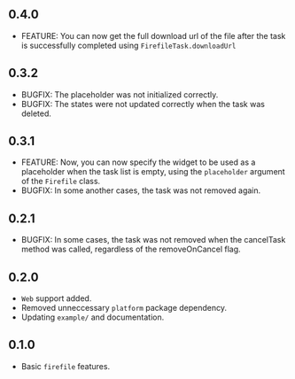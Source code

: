 ## 0.4.0

- FEATURE: You can now get the full download url of the file after the task is successfully completed using `FirefileTask.downloadUrl`

## 0.3.2

- BUGFIX: The placeholder was not initialized correctly.
- BUGFIX: The states were not updated correctly when the task was deleted.

## 0.3.1

- FEATURE: Now, you can now specify the widget to be used as a placeholder when the task list is empty, using the `placeholder` argument of the `Firefile` class.
- BUGFIX: In some another cases, the task was not removed again.

## 0.2.1

- BUGFIX: In some cases, the task was not removed when the cancelTask method was called, regardless of the removeOnCancel flag.

## 0.2.0

- `Web` support added.
- Removed unneccessary `platform` package dependency.
- Updating `example/` and documentation.

## 0.1.0

- Basic `firefile` features.

